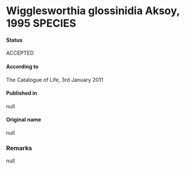 # Wigglesworthia glossinidia Aksoy, 1995 SPECIES

#### Status
ACCEPTED

#### According to
The Catalogue of Life, 3rd January 2011

#### Published in
null

#### Original name
null

### Remarks
null